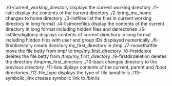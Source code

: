 ./0-current_working_directory displays the current working directory
./1-listit display the contents of the current directory
./2-bring_me_home changes to home directory
./3-listfiles list the files in current working directory in long format
./4-listmorefiles display the contents of the current directory in long format including hidden files and deirectories
./5-listfilesdigitonly displays contents of current directiory in long format including hidden files with user and group IDs displayed numerically
./6-firstdirectory create directory my_first_directory in /tmp
./7-movethatfile move the file betty from tmp/ to tmp/my_first_directory
./8-firstdelete deletes the file betty from /tmp/my_first_directory
./9-firstdirdeletion deletes the directory /tmp/my_first_directory
./10-back changes directory to the previous directory
./11-lists diplays contents of the current, parent and /boot directories
./12-file_type displays the type of file iamafile is
./13-symbolic_link creates symbolic link to /bin/ls
